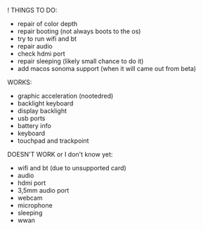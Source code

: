 ! THINGS TO DO: 
* repair of color depth
* repair booting (not always boots to the os)
* try to run wifi and bt
* repair audio
* check hdmi port
* repair sleeping (likely small chance to do it)
* add macos sonoma support (when it will came out from beta)

WORKS:
* graphic acceleration (nootedred)
* backlight keyboard
* display backlight
* usb ports
* battery info
* keyboard 
* touchpad and trackpoint

DOESN'T WORK or I don't know yet:
* wifi and bt (due to unsupported card)
* audio
* hdmi port
* 3,5mm audio port
* webcam 
* microphone
* sleeping
* wwan